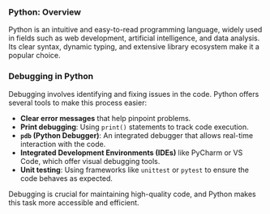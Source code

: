 ### Python: Overview

Python is an intuitive and easy-to-read programming language, widely used in fields such as web development, artificial intelligence, and data analysis. Its clear syntax, dynamic typing, and extensive library ecosystem make it a popular choice.

### Debugging in Python

Debugging involves identifying and fixing issues in the code. Python offers several tools to make this process easier:

- **Clear error messages** that help pinpoint problems.
- **Print debugging**: Using `print()` statements to track code execution.
- **`pdb` (Python Debugger)**: An integrated debugger that allows real-time interaction with the code.
- **Integrated Development Environments (IDEs)** like PyCharm or VS Code, which offer visual debugging tools.
- **Unit testing**: Using frameworks like `unittest` or `pytest` to ensure the code behaves as expected.

Debugging is crucial for maintaining high-quality code, and Python makes this task more accessible and efficient.
